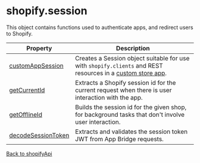 # shopify.session

This object contains functions used to authenticate apps, and redirect users to Shopify.

| Property                                      | Description                                                                                                                                    |
| --------------------------------------------- | ---------------------------------------------------------------------------------------------------------------------------------------------- |
| [customAppSession](./customAppSession.md)     | Creates a Session object suitable for use with `shopify.clients` and REST resources in a [custom store app](../../guides/custom-store-app.md). |
| [getCurrentId](./getCurrentId.md)             | Extracts a Shopify session id for the current request when there is user interaction with the app.                                             |
| [getOfflineId](./getOfflineId.md)             | Builds the session id for the given shop, for background tasks that don't involve user interaction.                                            |
| [decodeSessionToken](./decodeSessionToken.md) | Extracts and validates the session token JWT from App Bridge requests.                                                                         |

[Back to shopifyApi](../shopifyApi.md)

